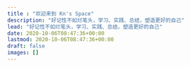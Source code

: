 ```yaml
---
title : "欢迎来到 Kn's Space"
description: "好记性不如烂笔头，学习、实践、总结，塑造更好的自己"
lead: "好记性不如烂笔头，学习、实践、总结，塑造更好的自己"
date: 2020-10-06T08:47:36+00:00
lastmod: 2020-10-06T08:47:36+00:00
draft: false
images: []
---
```




